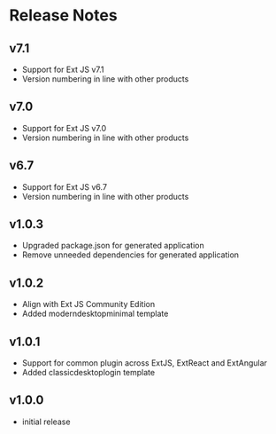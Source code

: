 # Release Notes

## v7.1

* Support for Ext JS v7.1
* Version numbering in line with other products

## v7.0

* Support for Ext JS v7.0
* Version numbering in line with other products

## v6.7

* Support for Ext JS v6.7
* Version numbering in line with other products


## v1.0.3

* Upgraded package.json for generated application
* Remove unneeded dependencies for generated application


## v1.0.2

* Align with Ext JS Community Edition
* Added moderndesktopminimal template


## v1.0.1

* Support for common plugin across ExtJS, ExtReact and ExtAngular
* Added classicdesktoplogin template


## v1.0.0

* initial release
